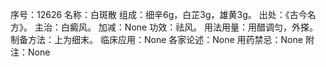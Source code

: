 序号：12626
名称：白斑散
组成：细辛6g，白芷3g，雄黄3g。
出处：《古今名方》。
主治：白癜风。
加减：None
功效：祛风。
用法用量：用醋调匀，外搽。
制备方法：上为细末。
临床应用：None
各家论述：None
用药禁忌：None
附注：None
